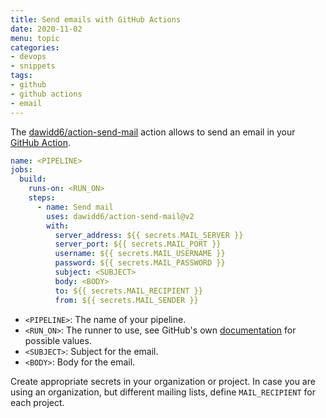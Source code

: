 ```yaml
---
title: Send emails with GitHub Actions
date: 2020-11-02
menu: topic
categories:
- devops
- snippets
tags:
- github
- github actions
- email
---
```


The [dawidd6/action-send-mail](https://github.com/dawidd6/action-send-mail) action allows to send an email in your [GitHub Action](https://github.com/features/actions).

```yaml
name: <PIPELINE>
jobs:
  build:
    runs-on: <RUN_ON>
    steps:
      - name: Send mail
        uses: dawidd6/action-send-mail@v2
        with:
          server_address: ${{ secrets.MAIL_SERVER }}
          server_port: ${{ secrets.MAIL_PORT }}
          username: ${{ secrets.MAIL_USERNAME }}
          password: ${{ secrets.MAIL_PASSWORD }}
          subject: <SUBJECT>
          body: <BODY>
          to: ${{ secrets.MAIL_RECIPIENT }}
          from: ${{ secrets.MAIL_SENDER }}
```

- `<PIPELINE>`: The name of your pipeline.
- `<RUN_ON>`: The runner to use, see GitHub's own [documentation](https://help.github.com/en/actions/reference/workflow-syntax-for-github-actions#jobsjob_idruns-on) for possible values.
- `<SUBJECT>`: Subject for the email.
- `<BODY>`: Body for the email.

Create appropriate secrets in your organization or project. In case you are using an organization, but different mailing lists, define `MAIL_RECIPIENT` for each project.
